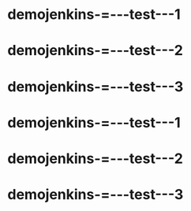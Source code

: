 # demojenkins-=---test---1
# demojenkins-=---test---2
# demojenkins-=---test---3
# demojenkins-=---test---1
# demojenkins-=---test---2
# demojenkins-=---test---3
